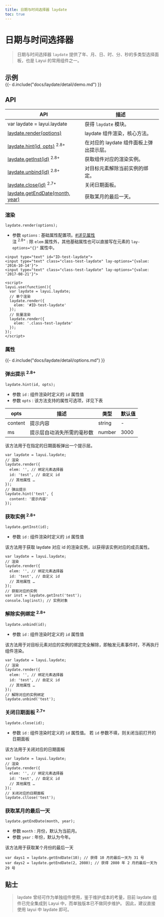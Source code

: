 ```yaml
---
title: 日期与时间选择器 laydate
toc: true
---
```

 
# 日期与时间选择器

> 日期与时间选择器 `laydate` 提供了年、月、日、时、分、秒的多类型选择面板，也是 Layui 的常用组件之一。

<h2 id="examples" lay-toc="{hot: true, anchor: null}" style="margin-bottom: 0;">示例</h2>

<style>
.ws-demo-laydate .layui-form-label{width: 100px;}
.ws-demo-laydate .layui-form-item{margin-bottom: 0;}
.ws-demo-laydate .layui-form-item .layui-inline{margin-bottom: 11px;}
.ws-demo-laydate .layui-input-block{margin-left: 130px;}
.ws-demo-static .layui-inline{margin: 0 16px 16px 0;}
@media screen and (max-width: 450px){
  .layui-form-item .layui-input-inline{margin-left: 130px;}
}
</style>

<div class="ws-demo-laydate">
{{- d.include("docs/laydate/detail/demo.md") }}
</div>

<p></p>

<h2 id="api" lay-toc="{hot: true, bold: true}">API</h2>

| API | 描述 |
| --- | --- |
| var laydate = layui.laydate | 获得 `laydate` 模块。 |
| [laydate.render(options)](#render) | laydate 组件渲染，核心方法。 |
| [laydate.hint(id, opts)](#hint) <sup>2.8+</sup> | 在对应的 laydate 组件面板上弹出提示层。 |
| [laydate.getInst(id)](#getInst) <sup>2.8+</sup> | 获取组件对应的渲染实例。 |
| [laydate.unbind(id)](#close) <sup>2.8+</sup> | 对目标元素解除当前实例的绑定。 |
| [laydate.close(id)](#close) <sup>2.7+</sup> | 关闭日期面板。 |
| [laydate.getEndDate(month, year)](#getEndDate) | 获取某月的最后一天。 |

<h3 id="render" lay-toc="{level: 2}">渲染</h3>

`laydate.render(options);`

- 参数 `options` : 基础属性配置项。[#详见属性](#options)
  <br>注 <sup>2.8+</sup> : 除 `elem` 属性外，其他基础属性也可以直接写在元素的 `lay-options="{}"` 属性中。

```
<input type="text" id="ID-test-laydate">
<input type="text" class="class-test-laydate" lay-options="{value: '2016-10-14'}">
<input type="text" class="class-test-laydate" lay-options="{value: '2017-08-21'}">
 
<script>
layui.use(function(){
  var laydate = layui.laydate;
  // 单个渲染
  laydate.render({
    elem: '#ID-test-laydate'
  });
  // 批量渲染
  laydate.render({
    elem: '.class-test-laydate'
  });
});
</script>
```

<h3 id="options" lay-toc="{level: 2, hot: true}">属性</h3>

<div>
{{- d.include("docs/laydate/detail/options.md") }}
</div>

<h3 id="hint" lay-pid="api" class="ws-anchor ws-bold">弹出提示 <sup>2.8+</sup></h3>

`laydate.hint(id, opts);`

- 参数 `id` : 组件渲染时定义的 `id` 属性值
- 参数 `opts` : 该方法支持的属性可选项，详见下表

| opts | 描述 | 类型 | 默认值 |
| --- | --- | --- | --- |
| content | 提示内容 | string | - |
| ms | 提示层自动消失所需的毫秒数 | number | 3000 |

该方法用于在指定的日期面板弹出一个提示层。

```
var laydate = layui.laydate;
// 渲染
laydate.render({
  elem: '', // 绑定元素选择器
  id: 'test', // 自定义 id 
  // 其他属性 …
});
// 弹出提示
laydate.hint('test', {
  content: '提示内容'
});
```

<h3 id="getInst" lay-pid="api" class="ws-anchor ws-bold">获取实例  <sup>2.8+</sup></h3>

`laydate.getInst(id);`

- 参数 `id` : 组件渲染时定义的 `id` 属性值

该方法用于获取 laydate 对应 id 的渲染实例，以获得该实例对应的成员属性。

```
var laydate = layui.laydate;
// 渲染
laydate.render({
  elem: '', // 绑定元素选择器
  id: 'test', // 自定义 id 
  // 其他属性 …
});
// 获取对应的实例
var inst = laydate.getInst('test');
console.log(inst); // 实例对象
```


<h3 id="unbind" lay-pid="api" class="ws-anchor ws-bold">解除实例绑定 <sup>2.8+</sup></h3>

`laydate.unbind(id);`

- 参数 `id` : 组件渲染时定义的 `id` 属性值

该方法用于对目标元素对应的实例的绑定完全解除，即触发元素事件时，不再执行组件渲染。

```
var laydate = layui.laydate;
// 渲染
laydate.render({
  elem: '', // 绑定元素选择器
  id: 'test', // 自定义 id 
  // 其他属性 …
});
// 解除对应的实例绑定
laydate.unbind('test');
```


<h3 id="close" lay-pid="api" class="ws-anchor ws-bold">关闭日期面板 <sup>2.7+</sup></h3>

`laydate.close(id);`

- 参数 `id` : 组件渲染时定义的 `id` 属性值。 若 `id` 参数不填，则关闭当前打开的日期面板

该方法用于关闭对应的日期面板

```
var laydate = layui.laydate;
// 渲染
laydate.render({
  elem: '', // 绑定元素选择器
  id: 'test', // 自定义 id 
  // 其他属性 …
});
// 关闭对应的日期面板
laydate.cllose('test');
```

<h3 id="getEndDate" lay-pid="api" class="ws-anchor ws-bold">获取某月的最后一天</h3>

`laydate.getEndDate(month, year);`

- 参数 `month` : 月份，默认为当前月。
- 参数 `year` : 年份，默认为今年。

该方法用于获取某个月份的最后一天

```
var days1 = laydate.getEndDate(10); // 获得 10 月的最后一天为 31 号
var days2 = laydate.getEndDate(2, 2080); // 获得 2080 年 2 月的最后一天为 29 号
```

## 贴士

> laydate 曾经可作为单独组件使用，鉴于维护成本的考量，目前 laydate 组件已完全集成到 Layui 中，而单独版本已不做同步维护。
因此，建议直接使用 layui 中 laydate 即可。


